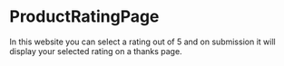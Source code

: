 # ProductRatingPage
In this website you can select a rating out of 5 and on submission it will display your selected rating on a thanks page.
